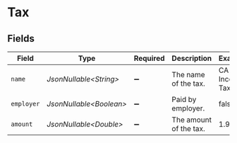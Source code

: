 # Tax


## Fields

| Field                    | Type                     | Required                 | Description              | Example                  |
| ------------------------ | ------------------------ | ------------------------ | ------------------------ | ------------------------ |
| `name`                   | *JsonNullable\<String>*  | :heavy_minus_sign:       | The name of the tax.     | CA State Income Tax      |
| `employer`               | *JsonNullable\<Boolean>* | :heavy_minus_sign:       | Paid by employer.        | false                    |
| `amount`                 | *JsonNullable\<Double>*  | :heavy_minus_sign:       | The amount of the tax.   | 1.97                     |